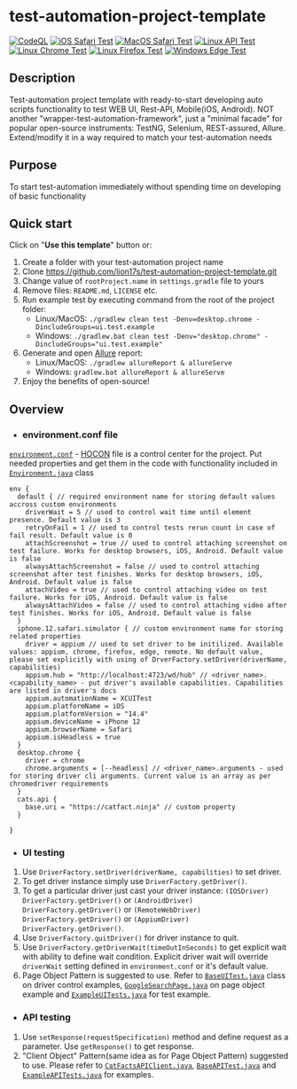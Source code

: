 # test-automation-project-template

[![CodeQL](https://github.com/lion17s/test-automation-project-template/actions/workflows/codeql-analysis.yml/badge.svg?branch=main)](https://github.com/lion17s/test-automation-project-template/actions/workflows/codeql-analysis.yml)
[![iOS Safari Test](https://github.com/lion17s/test-automation-project-template/actions/workflows/ios-safari-test.yml/badge.svg?branch=main)](https://github.com/lion17s/test-automation-project-template/actions/workflows/ios-safari-test.yml)
[![MacOS Safari Test](https://github.com/lion17s/test-automation-project-template/actions/workflows/macos-safari-test.yml/badge.svg?branch=main)](https://github.com/lion17s/test-automation-project-template/actions/workflows/macos-safari-test.yml)
[![Linux API Test](https://github.com/lion17s/test-automation-project-template/actions/workflows/linux-api-test.yml/badge.svg?branch=main)](https://github.com/lion17s/test-automation-project-template/actions/workflows/linux-api-test.yml)
[![Linux Chrome Test](https://github.com/lion17s/test-automation-project-template/actions/workflows/linux-chrome-test.yml/badge.svg?branch=main)](https://github.com/lion17s/test-automation-project-template/actions/workflows/linux-chrome-test.yml)
[![Linux Firefox Test](https://github.com/lion17s/test-automation-project-template/actions/workflows/linux-firefox-test.yml/badge.svg?branch=main)](https://github.com/lion17s/test-automation-project-template/actions/workflows/linux-firefox-test.yml)
[![Windows Edge Test](https://github.com/lion17s/test-automation-project-template/actions/workflows/windows-edge-test.yml/badge.svg?branch=main)](https://github.com/lion17s/test-automation-project-template/actions/workflows/windows-edge-test.yml)

## Description
Test-automation project template with ready-to-start developing auto scripts functionality to test WEB UI, Rest-API, Mobile(iOS, Android). NOT another "wrapper-test-automation-framework", just a "minimal facade" for popular open-source instruments: TestNG, Selenium, REST-assured, Allure. Extend/modify it in a way required to match your test-automation needs

## Purpose
To start test-automation immediately without spending time on developing of basic functionality

## Quick start
Click on "**Use this template**" button or:
1. Create a folder with your test-automation project name
2. Clone https://github.com/lion17s/test-automation-project-template.git
3. Change value of `rootProject.name` in `settings.gradle` file to yours
4. Remove files: `README.md`, `LICENSE` etc.
5. Run example test by executing command from the root of the project folder:
    * Linux/MacOS: `./gradlew clean test -Denv=desktop.chrome -DincludeGroups=ui.test.example`
    * Windows: `./gradlew.bat clean test -Denv="desktop.chrome" -DincludeGroups="ui.test.example"`
6. Generate and open [Allure](https://docs.qameta.io/allure/) report:
    * Linux/MacOS: `./gradlew allureReport & allureServe`
    * Windows: `gradlew.bat allureReport & allureServe`
7. Enjoy the benefits of open-source!

## Overview

* ### environment.conf file

[`environment.conf`](https://github.com/lion17s/test-automation-project-template/blob/main/src/test/resources/environment.conf) - [HOCON](https://github.com/lightbend/config) file is a control center for the project. Put needed properties and get them in the code with functionality included in [`Environment.java`](https://github.com/lion17s/test-automation-project-template/blob/main/src/main/java/com/ta/core/env/Environment.java) class
```
env {
  default { // required environment name for storing default values accross custom environments
    driverWait = 5 // used to control wait time until element presence. Default value is 3
    retryOnFail = 1 // used to control tests rerun count in case of fail result. Default value is 0
    attachScreenshot = true // used to control attaching screenshot on test failure. Works for desktop browsers, iOS, Android. Default value is false
    alwaysAttachScreenshot = false // used to control attaching screenshot after test finishes. Works for desktop browsers, iOS, Android. Default value is false
    attachVideo = true // used to control attaching video on test failure. Works for iOS, Android. Default value is false
    alwaysAttachVideo = false // used to control attaching video after test finishes. Works for iOS, Android. Default value is false
  }
  iphone.12.safari.simulator { // custom environment name for storing related properties
    driver = appium // used to set driver to be initilized. Available values: appium, chrome, firefox, edge, remote. No default value, please set explicitly with using of DrverFactory.setDriver(driverName, capabilities)
    appium.hub = "http://localhost:4723/wd/hub" // <driver_name>.<capability_name> - put driver's available capabilities. Capabilities are listed in driver's docs
    appium.automationName = XCUITest
    appium.platformName = iOS
    appium.platformVersion = "14.4"
    appium.deviceName = iPhone 12
    appium.browserName = Safari
    appium.isHeadless = true
  }
  desktop.chrome {
    driver = chrome
    chrome.arguments = [--headless] // <driver_name>.arguments - used for storing driver cli arguments. Current value is an array as per chromedriver requirements
  }
  cats.api {
    base.uri = "https://catfact.ninja" // custom property
  }

}
```

* ### UI testing
1. Use `DriverFactory.setDriver(driverName, capabilities)` to set driver.
2. To get driver instance simply use `DriverFactory.getDriver()`. 
3. To get a particular driver just cast your driver instance: `(IOSDriver) DriverFactory.getDriver()` or `(AndroidDriver) DriverFactory.getDriver()` or `(RemoteWebDriver) DriverFactory.getDriver()` or `(AppiumDriver) DriverFactory.getDriver()`.
4. Use `DriverFactory.quitDriver()` for driver instance to quit.
5. Use `DriverFactory.getDriverWait(timeOutInSeconds)` to get explicit wait with ability to define wait condition. Explicit driver wait will override `driverWait` setting defined in `environment.conf` or it's default value.
6. Page Object Pattern is suggested to use. Refer to [`BaseUITest.java`](https://github.com/lion17s/test-automation-project-template/blob/main/src/test/java/testng/BaseUITest.java) class on driver control examples, [`GoogleSearchPage.java`](https://github.com/lion17s/test-automation-project-template/blob/main/src/main/java/example/ui/pages/GoogleSearchPage.java) on page object example and [`ExampleUITests.java`](https://github.com/lion17s/test-automation-project-template/blob/main/src/test/java/testng/example/ExampleUITests.java) for test example.

* ### API testing
1. Use `setResponse(requestSpecification)` method and define request as a parameter. Use `getResponse()` to get response.
2. "Client Object" Pattern(same idea as for Page Object Pattern) suggested to use. Please refer to [`CatFactsAPIClient.java`](https://github.com/lion17s/test-automation-project-template/blob/main/src/main/java/example/api/clients/CatFactsAPIClient.java), [`BaseAPITest.java`](https://github.com/lion17s/test-automation-project-template/blob/main/src/test/java/testng/BaseAPITest.java) and [`ExampleAPITests.java`](https://github.com/lion17s/test-automation-project-template/blob/main/src/test/java/testng/example/ExampleAPITests.java) for examples.
